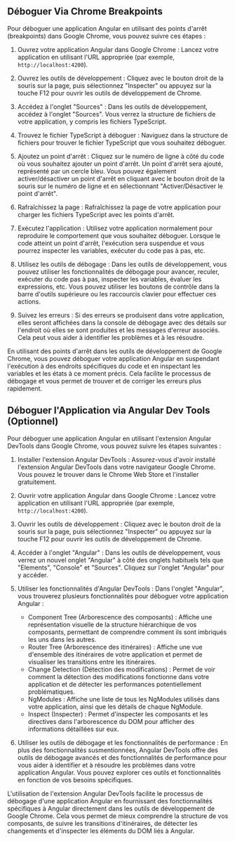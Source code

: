 ## Déboguer Via Chrome Breakpoints

Pour déboguer une application Angular en utilisant des points d'arrêt (breakpoints) dans Google Chrome, vous pouvez suivre ces étapes :

1. Ouvrez votre application Angular dans Google Chrome : Lancez votre application en utilisant l'URL appropriée (par exemple, `http://localhost:4200`).

2. Ouvrez les outils de développement : Cliquez avec le bouton droit de la souris sur la page, puis sélectionnez "Inspecter" ou appuyez sur la touche F12 pour ouvrir les outils de développement de Chrome.

3. Accédez à l'onglet "Sources" : Dans les outils de développement, accédez à l'onglet "Sources". Vous verrez la structure de fichiers de votre application, y compris les fichiers TypeScript.

4. Trouvez le fichier TypeScript à déboguer : Naviguez dans la structure de fichiers pour trouver le fichier TypeScript que vous souhaitez déboguer.

5. Ajoutez un point d'arrêt : Cliquez sur le numéro de ligne à côté du code où vous souhaitez ajouter un point d'arrêt. Un point d'arrêt sera ajouté, représenté par un cercle bleu. Vous pouvez également activer/désactiver un point d'arrêt en cliquant avec le bouton droit de la souris sur le numéro de ligne et en sélectionnant "Activer/Désactiver le point d'arrêt".

6. Rafraîchissez la page : Rafraîchissez la page de votre application pour charger les fichiers TypeScript avec les points d'arrêt.

7. Exécutez l'application : Utilisez votre application normalement pour reproduire le comportement que vous souhaitez déboguer. Lorsque le code atteint un point d'arrêt, l'exécution sera suspendue et vous pourrez inspecter les variables, exécuter du code pas à pas, etc.

8. Utilisez les outils de débogage : Dans les outils de développement, vous pouvez utiliser les fonctionnalités de débogage pour avancer, reculer, exécuter du code pas à pas, inspecter les variables, évaluer les expressions, etc. Vous pouvez utiliser les boutons de contrôle dans la barre d'outils supérieure ou les raccourcis clavier pour effectuer ces actions.

9. Suivez les erreurs : Si des erreurs se produisent dans votre application, elles seront affichées dans la console de débogage avec des détails sur l'endroit où elles se sont produites et les messages d'erreur associés. Cela peut vous aider à identifier les problèmes et à les résoudre.

En utilisant des points d'arrêt dans les outils de développement de Google Chrome, vous pouvez déboguer votre application Angular en suspendant l'exécution à des endroits spécifiques du code et en inspectant les variables et les états à ce moment précis. Cela facilite le processus de débogage et vous permet de trouver et de corriger les erreurs plus rapidement.

## Déboguer l'Application via Angular Dev Tools (Optionnel)

Pour déboguer une application Angular en utilisant l'extension Angular DevTools dans Google Chrome, vous pouvez suivre les étapes suivantes :

1. Installer l'extension Angular DevTools : Assurez-vous d'avoir installé l'extension Angular DevTools dans votre navigateur Google Chrome. Vous pouvez le trouver dans le Chrome Web Store et l'installer gratuitement.

2. Ouvrir votre application Angular dans Google Chrome : Lancez votre application en utilisant l'URL appropriée (par exemple, `http://localhost:4200`).

3. Ouvrir les outils de développement : Cliquez avec le bouton droit de la souris sur la page, puis sélectionnez "Inspecter" ou appuyez sur la touche F12 pour ouvrir les outils de développement de Chrome.

4. Accéder à l'onglet "Angular" : Dans les outils de développement, vous verrez un nouvel onglet "Angular" à côté des onglets habituels tels que "Elements", "Console" et "Sources". Cliquez sur l'onglet "Angular" pour y accéder.

5. Utiliser les fonctionnalités d'Angular DevTools : Dans l'onglet "Angular", vous trouverez plusieurs fonctionnalités pour déboguer votre application Angular :

   - Component Tree (Arborescence des composants) : Affiche une représentation visuelle de la structure hiérarchique de vos composants, permettant de comprendre comment ils sont imbriqués les uns dans les autres.
   - Router Tree (Arborescence des itinéraires) : Affiche une vue d'ensemble des itinéraires de votre application et permet de visualiser les transitions entre les itinéraires.
   - Change Detection (Détection des modifications) : Permet de voir comment la détection des modifications fonctionne dans votre application et de détecter les performances potentiellement problématiques.
   - NgModules : Affiche une liste de tous les NgModules utilisés dans votre application, ainsi que les détails de chaque NgModule.
   - Inspect (Inspecter) : Permet d'inspecter les composants et les directives dans l'arborescence du DOM pour afficher des informations détaillées sur eux.

6. Utiliser les outils de débogage et les fonctionnalités de performance : En plus des fonctionnalités susmentionnées, Angular DevTools offre des outils de débogage avancés et des fonctionnalités de performance pour vous aider à identifier et à résoudre les problèmes dans votre application Angular. Vous pouvez explorer ces outils et fonctionnalités en fonction de vos besoins spécifiques.

L'utilisation de l'extension Angular DevTools facilite le processus de débogage d'une application Angular en fournissant des fonctionnalités spécifiques à Angular directement dans les outils de développement de Google Chrome. Cela vous permet de mieux comprendre la structure de vos composants, de suivre les transitions d'itinéraires, de détecter les changements et d'inspecter les éléments du DOM liés à Angular.